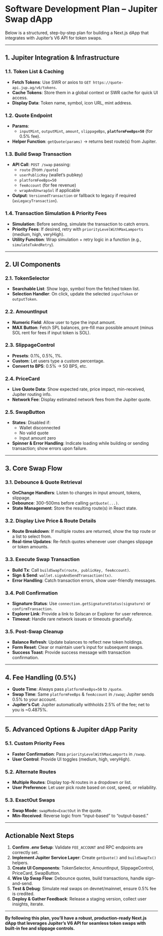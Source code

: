 # Software Development Plan – **Jupiter Swap dApp**

Below is a structured, step-by-step plan for building a Next.js dApp that integrates with Jupiter’s V6 API for token swaps.

---

## 1. Jupiter Integration & Infrastructure

### 1.1. Token List & Caching

- **Fetch Tokens**: Use SWR or axios to `GET https://quote-api.jup.ag/v6/tokens`.
- **Cache Tokens**: Store them in a global context or SWR cache for quick UI access.
- **Display Data**: Token name, symbol, icon URL, mint address.

### 1.2. Quote Endpoint

- **Params**:
  - `inputMint`, `outputMint`, `amount`, `slippageBps`, **`platformFeeBps=50`** (for 0.5% fee).
- **Helper Function**: `getQuote(params)` → returns best route(s) from Jupiter.

### 1.3. Build Swap Transaction

- **API Call**: `POST /swap` passing:
  - `route` (from `/quote`)
  - `userPublicKey` (wallet’s pubkey)
  - `platformFeeBps=50`
  - `feeAccount` (for fee revenue)
  - `wrapAndUnwrapSol` if applicable
- **Output**: `VersionedTransaction` or fallback to legacy if required (`asLegacyTransaction`).

### 1.4. Transaction Simulation & Priority Fees

- **Simulation**: Before sending, simulate the transaction to catch errors.
- **Priority Fees**: If desired, retry with `priorityLevelWithMaxLamports` (medium, high, veryHigh).
- **Utility Function**: Wrap simulation + retry logic in a function (e.g., `simulateTxAndRetry`).

---

## 2. UI Components

### 2.1. TokenSelector

- **Searchable List**: Show logo, symbol from the fetched token list.
- **Selection Handler**: On click, update the selected `inputToken` or `outputToken`.

### 2.2. AmountInput

- **Numeric Field**: Allow user to type the input amount.
- **MAX Button**: Fetch SPL balances, pre-fill max possible amount (minus SOL rent for fees if input token is SOL).

### 2.3. SlippageControl

- **Presets**: 0.1%, 0.5%, 1%.
- **Custom**: Let users type a custom percentage.
- **Convert to BPS**: 0.5% → 50 BPS, etc.

### 2.4. PriceCard

- **Live Quote Data**: Show expected rate, price impact, min-received, Jupiter routing info.
- **Network Fee**: Display estimated network fees from the Jupiter quote.

### 2.5. SwapButton

- **States**: Disabled if:
  - Wallet disconnected
  - No valid quote
  - Input amount zero
- **Spinner & Error Handling**: Indicate loading while building or sending transaction; show errors upon failure.

---

## 3. Core Swap Flow

### 3.1. Debounce & Quote Retrieval

- **OnChange Handlers**: Listen to changes in input amount, tokens, slippage.
- **Debounce**: 300–500ms before calling `getQuote(...)`.
- **State Management**: Store the resulting route(s) in React state.

### 3.2. Display Live Price & Route Details

- **Route Breakdown**: If multiple routes are returned, show the top route or a list to select from.
- **Real-time Updates**: Re-fetch quotes whenever user changes slippage or token amounts.

### 3.3. Execute Swap Transaction

- **Build Tx**: Call `buildSwapTx(route, publicKey, feeAccount)`.
- **Sign & Send**: `wallet.signAndSendTransaction(tx)`.
- **Error Handling**: Catch transaction errors, show user-friendly messages.

### 3.4. Poll Confirmation

- **Signature Status**: Use `connection.getSignatureStatus(signature)` or `confirmTransaction`.
- **Explorer Link**: Provide a link to Solscan or Explorer for user reference.
- **Timeout**: Handle rare network issues or timeouts gracefully.

### 3.5. Post-Swap Cleanup

- **Balance Refresh**: Update balances to reflect new token holdings.
- **Form Reset**: Clear or maintain user’s input for subsequent swaps.
- **Success Toast**: Provide success message with transaction confirmation.

---

## 4. Fee Handling (0.5%)

- **Quote Time**: Always pass `platformFeeBps=50` to `/quote`.
- **Swap Time**: Same `platformFeeBps` & `feeAccount` in `/swap`; Jupiter sends 0.5% to your account.
- **Jupiter’s Cut**: Jupiter automatically withholds 2.5% of the fee; net to you is ~0.4875%.

---

## 5. Advanced Options & Jupiter dApp Parity

### 5.1. Custom Priority Fees

- **Faster Confirmation**: Pass `priorityLevelWithMaxLamports` in `/swap`.
- **User Control**: Provide UI toggles (medium, high, veryHigh).

### 5.2. Alternate Routes

- **Multiple Routes**: Display top-N routes in a dropdown or list.
- **User Preference**: Let user pick route based on cost, speed, or reliability.

### 5.3. ExactOut Swaps

- **Swap Mode**: `swapMode=ExactOut` in the quote.
- **Min-Received**: Reverse logic from “input-based” to “output-based.”


---

## Actionable Next Steps

1. **Confirm .env Setup**: Validate `FEE_ACCOUNT` and RPC endpoints are correctly set.
2. **Implement Jupiter Service Layer**: Create `getQuote()` and `buildSwapTx()` helpers.
3. **Create UI Components**: TokenSelector, AmountInput, SlippageControl, PriceCard, SwapButton.
4. **Wire Up Swap Flow**: Debounce quotes, build transactions, handle sign-and-send.
5. **Test & Debug**: Simulate real swaps on devnet/mainnet, ensure 0.5% fee is credited.
6. **Deploy & Gather Feedback**: Release a staging version, collect user insights, iterate.

---

**By following this plan, you’ll have a robust, production-ready Next.js dApp that leverages Jupiter’s V6 API for seamless token swaps with built-in fee and slippage controls.**
